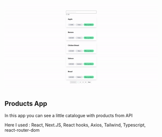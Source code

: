 ![GIF](ReadmeFiles/show.gif)

## Products App
In this app you can see a little catalogue with products from API

Here I used : React, Next.JS, React hooks, Axios, Tailwind, Typescript, react-router-dom